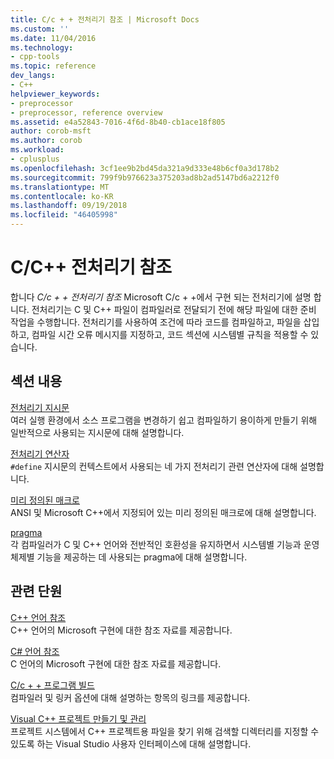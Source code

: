```yaml
---
title: C/c + + 전처리기 참조 | Microsoft Docs
ms.custom: ''
ms.date: 11/04/2016
ms.technology:
- cpp-tools
ms.topic: reference
dev_langs:
- C++
helpviewer_keywords:
- preprocessor
- preprocessor, reference overview
ms.assetid: e4a52843-7016-4f6d-8b40-cb1ace18f805
author: corob-msft
ms.author: corob
ms.workload:
- cplusplus
ms.openlocfilehash: 3cf1ee9b2bd45da321a9d333e48b6cf0a3d178b2
ms.sourcegitcommit: 799f9b976623a375203ad8b2ad5147bd6a2212f0
ms.translationtype: MT
ms.contentlocale: ko-KR
ms.lasthandoff: 09/19/2018
ms.locfileid: "46405998"
---
```

# <a name="cc-preprocessor-reference"></a>C/C++ 전처리기 참조
합니다 *C/c + + 전처리기 참조* Microsoft C/c + +에서 구현 되는 전처리기에 설명 합니다. 전처리기는 C 및 C++ 파일이 컴파일러로 전달되기 전에 해당 파일에 대한 준비 작업을 수행합니다. 전처리기를 사용하여 조건에 따라 코드를 컴파일하고, 파일을 삽입하고, 컴파일 시간 오류 메시지를 지정하고, 코드 섹션에 시스템별 규칙을 적용할 수 있습니다.  
  
## <a name="in-this-section"></a>섹션 내용  
 
[전처리기 지시문](../preprocessor/preprocessor-directives.md)<br/>
여러 실행 환경에서 소스 프로그램을 변경하기 쉽고 컴파일하기 용이하게 만들기 위해 일반적으로 사용되는 지시문에 대해 설명합니다.  
  
[전처리기 연산자](../preprocessor/preprocessor-operators.md)<br/>
`#define` 지시문의 컨텍스트에서 사용되는 네 가지 전처리기 관련 연산자에 대해 설명합니다.  
  
[미리 정의된 매크로](../preprocessor/predefined-macros.md)<br/>
ANSI 및 Microsoft C++에서 지정되어 있는 미리 정의된 매크로에 대해 설명합니다.  
  
[pragma](../preprocessor/pragma-directives-and-the-pragma-keyword.md)<br/>
각 컴파일러가 C 및 C++ 언어와 전반적인 호환성을 유지하면서 시스템별 기능과 운영 체제별 기능을 제공하는 데 사용되는 pragma에 대해 설명합니다.  
  
## <a name="related-sections"></a>관련 단원  
 
[C++ 언어 참조](../cpp/cpp-language-reference.md)<br/>
C++ 언어의 Microsoft 구현에 대한 참조 자료를 제공합니다.  
  
[C# 언어 참조](../c-language/c-language-reference.md)<br/>
C 언어의 Microsoft 구현에 대한 참조 자료를 제공합니다.  
  
[C/c + + 프로그램 빌드](../build/reference/c-cpp-building-reference.md)<br/>
컴파일러 및 링커 옵션에 대해 설명하는 항목의 링크를 제공합니다.  
  
[Visual C++ 프로젝트 만들기 및 관리](../ide/creating-and-managing-visual-cpp-projects.md)<br/>
프로젝트 시스템에서 C++ 프로젝트용 파일을 찾기 위해 검색할 디렉터리를 지정할 수 있도록 하는 Visual Studio 사용자 인터페이스에 대해 설명합니다.